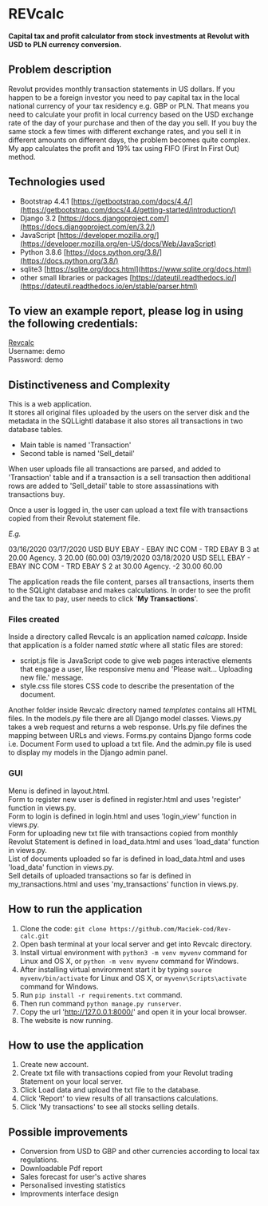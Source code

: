 # REVcalc

**Capital tax and profit calculator from stock investments at Revolut with USD to PLN currency conversion.**

## Problem description

Revolut provides monthly transaction statements in US dollars. 
If you happen to be a foreign investor you need to pay capital tax in the local national currency of your tax residency e.g. GBP or PLN. 
That means you need to calculate your profit in local currency based on the USD exchange rate of the day of your purchase and then of the day you sell. 
If you buy the same stock a few times with different exchange rates, and you sell it in different amounts on different days, the problem becomes quite complex.
My app calculates the profit and 19% tax using FIFO (First In First Out) method.

## Technologies used

- Bootstrap 4.4.1
[https://getbootstrap.com/docs/4.4/](https://getbootstrap.com/docs/4.4/getting-started/introduction/)
- Django 3.2
[https://docs.djangoproject.com/](https://docs.djangoproject.com/en/3.2/)
- JavaScript 
[https://developer.mozilla.org/](https://developer.mozilla.org/en-US/docs/Web/JavaScript)
- Python 3.8.6
[https://docs.python.org/3.8/](https://docs.python.org/3.8/)
- sqlite3
[https://sqlite.org/docs.html](https://www.sqlite.org/docs.html)
- other small libraries or packages
[https://dateutil.readthedocs.io/](https://dateutil.readthedocs.io/en/stable/parser.html)

## To view an example report, please log in using the following credentials:

[Revcalc](https://revcalc.pythonanywhere.com/)  
Username: demo  
Password: demo

## Distinctiveness and Complexity

This is a web application.   
It stores all original files uploaded by the users on the server disk and the metadata in the SQLLightl database it also stores all transactions in two database tables.  

- Main table is named 'Transaction'  
- Second table is named 'Sell_detail'  

When user uploads file all transactions are parsed, and added to 'Transaction' table and if a transaction is a sell transaction then additional rows are added to 'Sell_detail' table to store assassinations with transactions buy. 

Once a user is logged in, 
the user can upload a text file with transactions copied from their Revolut statement file.

*E.g.*

03/16/2020 03/17/2020 USD BUY EBAY - EBAY INC COM - TRD EBAY B 3 at 20.00 Agency. 3 20.00 (60.00)
03/19/2020 03/18/2020 USD SELL EBAY - EBAY INC COM - TRD EBAY S 2 at 30.00 Agency. -2 30.00 60.00

The application reads the file content, parses all transactions, 
inserts them to the SQLight database and makes calculations.
In order to see the profit and the tax to pay, user needs to click '**My Transactions**'.

### Files created

Inside a directory called Revcalc is an application named *calcapp*.
Inside that application is a folder named *static* where all static files are stored:
- script.js file is JavaScript code to give web pages interactive elements that engage a user, like responsive menu and 'Please wait... Uploading new file.' message.
- style.css file stores CSS code to describe the presentation of the document.

Another folder inside Revcalc directory named *templates* contains all HTML files.
In the models.py file there are all Django model classes.
Views.py takes a web request and returns a web response.
Urls.py file defines the mapping between URLs and views.
Forms.py contains Django forms code i.e. Document Form used to upload a txt file.
And the admin.py file is used to display my models in the Django admin panel.

### GUI 

Menu is defined in layout.html.  
Form to register new user is defined in register.html and uses 'register' function in views.py.  
Form to login is defined in login.html and uses 'login_view' function in views.py.   
Form for uploading new txt file with transactions copied from monthly Revolut Statement is defined in load_data.html and uses 'load_data' function in views.py.  
List of documents uploaded so far is defined in load_data.html and uses 'load_data' function in views.py.  
Sell details of uploaded transactions so far is defined in my_transactions.html and uses 'my_transactions' function in views.py.  

## How to run the application

1. Clone the code: `git clone https://github.com/Maciek-cod/Rev-calc.git`
2. Open bash terminal at your local server and get into Revcalc directory.
3. Install virtual environment with `python3 -m venv myvenv` command for Linux and OS X, or `python -m venv myvenv` command for Windows.
4. After installing virtual environment start it by typing `source myvenv/bin/activate` for Linux and OS X, or `myvenv\Scripts\activate` command for Windows.
5. Run `pip install -r requirements.txt` command.
6. Then run command `python manage.py runserver`.
7. Copy the url 'http://127.0.0.1:8000/' and open it in your local browser.
8. The website is now running.

## How to use the application

1. Create new account. 
2. Create txt file with transactions copied from your Revolut trading Statement on your local server.
3. Click Load data and upload the txt file to the database.
4. Click 'Report' to view results of all transactions calculations.
5. Click 'My transactions' to see all stocks selling details.

## Possible improvements

- Conversion from USD to GBP and other currencies according to local tax regulations.
- Downloadable Pdf report
- Sales forecast for user's active shares
- Personalised investing statistics
- Improvments interface design